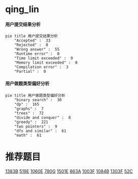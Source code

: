 # qing_lin

<!-- tabs:start -->



#### **用户提交结果分析**

```mermaid
pie title 用户提交结果分析
    "Accepted" :  33
    "Rejected" :  0
    "Wrong answer" :  55
    "Runtime error" :  0
    "Time limit exceeded" :  9
    "Memory limit exceeded" :  0
    "Compilation error" :  3
    "Partial" :  0
```

#### **用户做题类型偏好分析**

```mermaid
pie title 用户做题类型偏好分析
    "binary search" :  30
    "dp" :  165
    "graphs" :  7
    "trees" :  72
    "divide and conquer" :  8
    "greedy" :  221
    "two pointers" :  9
    "dfs and similar" :  61
    "math" :  61
```



<!-- tabs:end -->
# 推荐题目
[1383B](https://codeforces.com/contest/1383/problem/B)
[519E](https://codeforces.com/contest/519/problem/E)
[1060E](https://codeforces.com/contest/1060/problem/E)
[780G](https://codeforces.com/contest/780/problem/G)
[1501E](https://codeforces.com/contest/1501/problem/E)
[863A](https://codeforces.com/contest/863/problem/A)
[1003F](https://codeforces.com/contest/1003/problem/F)
[1084B](https://codeforces.com/contest/1084/problem/B)
[1303F](https://codeforces.com/contest/1303/problem/F)
[52C](https://codeforces.com/contest/52/problem/C)
